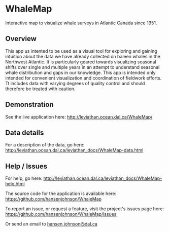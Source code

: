 # WhaleMap
Interactive map to visualize whale surveys in Atlantic Canada since 1951.

## Overview
This app us intented to be used as a visual tool for exploring and gaining intuition about the data we have already collected on baleen whales in the Northwest Atlantic. It is particularly geared towards visualizing seasonal shifts over single and multiple years in an attempt to understand seasonal whale distribution and gaps in our knowledge. This app is intended only intended for convenient visualization and coordination of fieldwork efforts. Tt includes data with varying degrees of quality control and should therefore be treated with caution.

## Demonstration

See the live application here:
http://leviathan.ocean.dal.ca/WhaleMap/

## Data details

For a description of the data, go here: 
http://leviathan.ocean.dal.ca/leviathan_docs/WhaleMap-data.html

## Help / Issues

For help, go here:
http://leviathan.ocean.dal.ca/leviathan_docs/WhaleMap-help.html

The source code for the application is available here:
https://github.com/hansenjohnson/WhaleMap

To report an issue, or request a feature, visit the project's issues page here:
https://github.com/hansenjohnson/WhaleMap/issues

Or send an email to hansen.johnson@dal.ca




